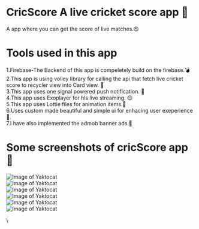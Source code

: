 # CricScore A live cricket score app :star_struck:
A app where you can get the score of live matches.:heart_eyes:
# Tools used in this app
1.Firebase-The Backend of this app is compeletely build on the firebase.:bomb:<br/>
2.This app is using volley library for calling the api that fetch live cricket score to recycler view into Card view.	:cowboy_hat_face:<br/>
3.This app uses one signal powered push notification.	:cowboy_hat_face:<br/>
4.This app uses Exoplayer for hls live streaming.	:relieved:<br/>
5.This app uses Lottie files for animation items.:exploding_head:<br/>
6.Uses custom made beautiful and simple ui for enhacing user exeperience:exploding_head:.<br/>
7.I have also implemented the admob banner ads.:zany_face:<br/>	
# Some screenshots of cricScore app :partying_face:
![Image of Yaktocat](https://raw.githubusercontent.com/harshitgangwar844/CricScore-A-live-cricket-score-app/main/WhatsApp%20Image%202021-04-28%20at%2017.19.00.jpeg)<br/>
![Image of Yaktocat](https://raw.githubusercontent.com/harshitgangwar844/CricScore-A-live-cricket-score-app/main/activity_home.jpeg)<br/>
![Image of Yaktocat](https://raw.githubusercontent.com/harshitgangwar844/CricScore-A-live-cricket-score-app/main/activity_live.jpeg)<br/>
![Image of Yaktocat](https://raw.githubusercontent.com/harshitgangwar844/CricScore-A-live-cricket-score-app/main/activty_analysis.jpeg)<br/>
![Image of Yaktocat](https://raw.githubusercontent.com/harshitgangwar844/CricScore-A-live-cricket-score-app/main/custom%20notification.jpeg)<br/>
![Image of Yaktocat](https://raw.githubusercontent.com/harshitgangwar844/CricScore-A-live-cricket-score-app/main/activity_exoplayer%20.jpeg)<br/>





\


